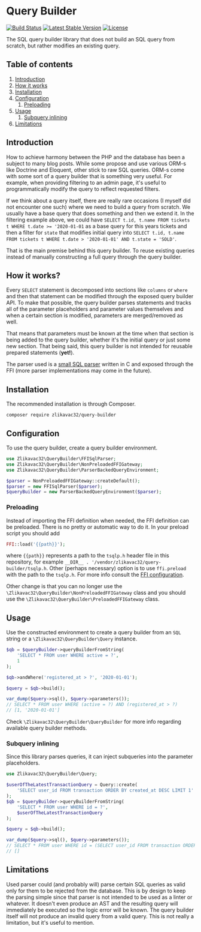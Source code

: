 # Query Builder

[![Build Status](https://travis-ci.org/zlikavac32/query-builder.svg?branch=master)](https://travis-ci.org/zlikavac32/query-builder) [![Latest Stable Version](https://poser.pugx.org/zlikavac32/query-builder/v/stable)](https://packagist.org/packages/zlikavac32/query-builder) [![License](https://poser.pugx.org/zlikavac32/query-builder/license)](https://packagist.org/packages/zlikavac32/query-builder)

The SQL query builder library that does not build an SQL query from scratch, but rather modifies an existing query. 

## Table of contents

1. [Introduction](#introduction)
1. [How it works](#how-it-works)
1. [Installation](#installation)
1. [Configuration](#configuration)
    1. [Preloading](#preloading)
1. [Usage](#usage)
    1. [Subquery inlining](#subquery-inlining)
1. [Limitations](#limitations)

## Introduction

How to achieve harmony between the PHP and the database has been a subject to many blog posts. While some propose and use various ORM-s like Doctrine and Eloquent, other stick to raw SQL queries. ORM-s come with some sort of a query builder that is something very useful. For example, when providing filtering to an admin page, it's useful to programmatically modify the query to reflect requested filters.

If we think about a query itself, there are really rare occasions (I myself did not encounter one such) where we need to build a query from scratch. We usually have a base query that does something and then we extend it. In the filtering example above, we could have `SELECT t.id, t.name FROM tickets t WHERE t.date >= '2020-01-01` as a base query for this years tickets and then a filter for `state` that modifies initial query into `SELECT t.id, t.name FROM tickets t WHERE t.date > '2020-01-01' AND t.state = 'SOLD'`.

That is the main premise behind this query builder. To reuse existing queries instead of manually constructing a full query through the query builder.

## How it works?

Every `SELECT` statement is decomposed into sections like `columns` or `where` and then that statement can be modified through the exposed query builder API. To make that possible, the query builder parses statements and tracks all of the parameter placeholders and parameter values themselves and when a certain section is modified, parameters are merged/removed as well.

That means that parameters must be known at the time when that section is being added to the query builder, whether it's the initial query or just some new section. That being said, this query builder is not intended for reusable prepared statements (**yet!**).

The parser used is a [small SQL parser](https://github.com/zlikavac32/sql-query-parser) written in C and exposed through the FFI (more parser implementations may come in the future).

## Installation

The recommended installation is through Composer.

```shell script
composer require zlikavac32/query-builder
```
## Configuration

To use the query builder, create a query builder environment.

```php
use Zlikavac32\QueryBuilder\FFISqlParser;
use Zlikavac32\QueryBuilder\NonPreloadedFFIGateway;
use Zlikavac32\QueryBuilder\ParserBackedQueryEnvironment;

$parser = NonPreloadedFFIGateway::createDefault();
$parser = new FFISqlParser($parser);
$queryBuilder = new ParserBackedQueryEnvironment($parser);
```

### Preloading

Instead of importing the FFI definition when needed, the FFI definition can be preloaded. There is no pretty or automatic way to do it. In your preload script you should add

```php
FFI::load('{{path}}');
```

where `{{path}}` represents a path to the `tsqlp.h` header file in this repository, for example `__DIR__ . '/vendor/zlikavac32/query-builder/tsqlp.h`. Other (perhaps necessary) option is to use `ffi.preload` with the path to the `tsqlp.h`. For more info consult the [FFI configuration](https://www.php.net/manual/en/ffi.configuration.php).

Other change is that you can no longer use the `\Zlikavac32\QueryBuilder\NonPreloadedFFIGateway` class and you should use the `\Zlikavac32\QueryBuilder\PreloadedFFIGateway` class.

## Usage

Use the constructed environment to create a query builder from an `SQL` string or a `\Zlikavac32\QueryBuilder\Query` instance.

```php
$qb = $queryBuilder->queryBuilderFromString(
    'SELECT * FROM user WHERE active = ?', 
    1
);

$qb->andWhere('registered_at > ?', '2020-01-01');

$query = $qb->build();

var_dump($query->sql(), $query->parameters());
// SELECT * FROM user WHERE (active = ?) AND (registered_at > ?)
// [1, '2020-01-01']
```

Check `\Zlikavac32\QueryBuilder\QueryBuilder` for more info regarding available query builder methods.

### Subquery inlining

Since this library parses queries, it can inject subqueries into the parameter placeholders.

```php
use Zlikavac32\QueryBuilder\Query;

$userOfTheLatestTransactionQuery = Query::create(
    'SELECT user_id FROM transaction ORDER BY created_at DESC LIMIT 1'
);
$qb = $queryBuilder->queryBuilderFromString(
    'SELECT * FROM user WHERE id = ?', 
    $userOfTheLatestTransactionQuery
);

$query = $qb->build();

var_dump($query->sql(), $query->parameters());
// SELECT * FROM user WHERE id = (SELECT user_id FROM transaction ORDER BY date DESC LIMIT 1)
// []
```

## Limitations

Used parser could (and probably will) parse certain SQL queries as valid only for them to be rejected from the database. This is by design to keep the parsing simple since that parser is not intended to be used as a linter or whatever. It doesn't even produce an AST and the resulting query will immediately be executed so the logic error will be known. The query builder itself will not produce an invalid query from a valid query. This is not really a limitation, but it's useful to mention.
